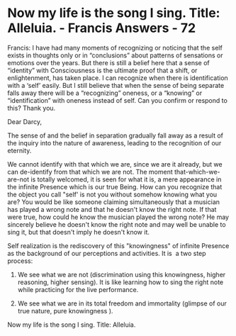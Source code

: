# Now my life is the song I sing. Title: Alleluia. - Francis Answers - 72

Francis: I have had many moments of recognizing or noticing that the self exists in thoughts only or in “conclusions” about patterns of sensations or emotions over the years. But there is still a belief here that a sense of “identity” with Consciousness is the ultimate proof that a shift, or enlightenment, has taken place. I can recognize when there is identification with a ‘self’ easily. But I still believe that when the sense of being separate falls away there will be a “recognizing” oneness, or a “knowing” or “identification” with oneness instead of self. Can you confirm or respond to this? Thank you.

Dear Darcy, 

The sense of and the belief in separation gradually fall away as a result of the inquiry into the nature of awareness, leading to the recognition of our eternity.

We cannot identify with that which we are, since we are it already, but we can de-identify from that which we are not. The moment that-which-we-are-not is totally welcomed, it is seen for what it is, a mere appearance in the infinite Presence which is our true Being. How can you recognize that the object you call "self' is not you without somehow knowing what you are? You would be like someone claiming simultaneously that a musician has played a wrong note and that he doesn't know the right note. If that were true, how could he know the musician played the wrong note? He may sincerely believe he doesn't know the right note and may well be unable to sing it, but that doesn't imply he doesn't know it. 

Self realization is the rediscovery of this "knowingness" of infinite Presence as the background of our perceptions and activities. It is  a two step process: 

1. We see what we are not (discrimination using this knowingness, higher reasoning, higher sensing). It is like learning how to sing the right note while practicing for the live performance. 

2. We see what we are in its total freedom and immortality (glimpse of our true nature, pure knowingness ).

Now my life is the song I sing. Title: Alleluia.

